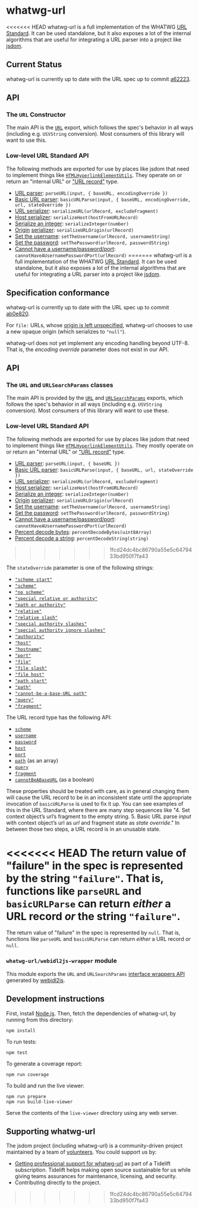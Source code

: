 ﻿# whatwg-url

<<<<<<< HEAD
whatwg-url is a full implementation of the WHATWG [URL Standard](https://url.spec.whatwg.org/). It can be used standalone, but it also exposes a lot of the internal algorithms that are useful for integrating a URL parser into a project like [jsdom](https://github.com/tmpvar/jsdom).

## Current Status

whatwg-url is currently up to date with the URL spec up to commit [a62223](https://github.com/whatwg/url/commit/a622235308342c9adc7fc2fd1659ff059f7d5e2a).

## API

### The `URL` Constructor

The main API is the [`URL`](https://url.spec.whatwg.org/#url) export, which follows the spec's behavior in all ways (including e.g. `USVString` conversion). Most consumers of this library will want to use this.

### Low-level URL Standard API

The following methods are exported for use by places like jsdom that need to implement things like [`HTMLHyperlinkElementUtils`](https://html.spec.whatwg.org/#htmlhyperlinkelementutils). They operate on or return an "internal URL" or ["URL record"](https://url.spec.whatwg.org/#concept-url) type.

- [URL parser](https://url.spec.whatwg.org/#concept-url-parser): `parseURL(input, { baseURL, encodingOverride })`
- [Basic URL parser](https://url.spec.whatwg.org/#concept-basic-url-parser): `basicURLParse(input, { baseURL, encodingOverride, url, stateOverride })`
- [URL serializer](https://url.spec.whatwg.org/#concept-url-serializer): `serializeURL(urlRecord, excludeFragment)`
- [Host serializer](https://url.spec.whatwg.org/#concept-host-serializer): `serializeHost(hostFromURLRecord)`
- [Serialize an integer](https://url.spec.whatwg.org/#serialize-an-integer): `serializeInteger(number)`
- [Origin](https://url.spec.whatwg.org/#concept-url-origin) [serializer](https://html.spec.whatwg.org/multipage/browsers.html#serialization-of-an-origin): `serializeURLOrigin(urlRecord)`
- [Set the username](https://url.spec.whatwg.org/#set-the-username): `setTheUsername(urlRecord, usernameString)`
- [Set the password](https://url.spec.whatwg.org/#set-the-password): `setThePassword(urlRecord, passwordString)`
- [Cannot have a username/password/port](https://url.spec.whatwg.org/#cannot-have-a-username-password-port): `cannotHaveAUsernamePasswordPort(urlRecord)`
=======
whatwg-url is a full implementation of the WHATWG [URL Standard](https://url.spec.whatwg.org/). It can be used standalone, but it also exposes a lot of the internal algorithms that are useful for integrating a URL parser into a project like [jsdom](https://github.com/jsdom/jsdom).

## Specification conformance

whatwg-url is currently up to date with the URL spec up to commit [ab0e820](https://github.com/whatwg/url/commit/ab0e820b0b559610b30c731b7f2c1a8094181680).

For `file:` URLs, whose [origin is left unspecified](https://url.spec.whatwg.org/#concept-url-origin), whatwg-url chooses to use a new opaque origin (which serializes to `"null"`).

whatwg-url does not yet implement any encoding handling beyond UTF-8. That is, the _encoding override_ parameter does not exist in our API.

## API

### The `URL` and `URLSearchParams` classes

The main API is provided by the [`URL`](https://url.spec.whatwg.org/#url-class) and [`URLSearchParams`](https://url.spec.whatwg.org/#interface-urlsearchparams) exports, which follows the spec's behavior in all ways (including e.g. `USVString` conversion). Most consumers of this library will want to use these.

### Low-level URL Standard API

The following methods are exported for use by places like jsdom that need to implement things like [`HTMLHyperlinkElementUtils`](https://html.spec.whatwg.org/#htmlhyperlinkelementutils). They mostly operate on or return an "internal URL" or ["URL record"](https://url.spec.whatwg.org/#concept-url) type.

- [URL parser](https://url.spec.whatwg.org/#concept-url-parser): `parseURL(input, { baseURL })`
- [Basic URL parser](https://url.spec.whatwg.org/#concept-basic-url-parser): `basicURLParse(input, { baseURL, url, stateOverride })`
- [URL serializer](https://url.spec.whatwg.org/#concept-url-serializer): `serializeURL(urlRecord, excludeFragment)`
- [Host serializer](https://url.spec.whatwg.org/#concept-host-serializer): `serializeHost(hostFromURLRecord)`
- [Serialize an integer](https://url.spec.whatwg.org/#serialize-an-integer): `serializeInteger(number)`
- [Origin](https://url.spec.whatwg.org/#concept-url-origin) [serializer](https://html.spec.whatwg.org/multipage/origin.html#ascii-serialisation-of-an-origin): `serializeURLOrigin(urlRecord)`
- [Set the username](https://url.spec.whatwg.org/#set-the-username): `setTheUsername(urlRecord, usernameString)`
- [Set the password](https://url.spec.whatwg.org/#set-the-password): `setThePassword(urlRecord, passwordString)`
- [Cannot have a username/password/port](https://url.spec.whatwg.org/#cannot-have-a-username-password-port): `cannotHaveAUsernamePasswordPort(urlRecord)`
- [Percent decode bytes](https://url.spec.whatwg.org/#percent-decode): `percentDecodeBytes(uint8Array)`
- [Percent decode a string](https://url.spec.whatwg.org/#percent-decode-string): `percentDecodeString(string)`
>>>>>>> 1fcd24dc4bc86790a55e5c6479433bd950f7fa43

The `stateOverride` parameter is one of the following strings:

- [`"scheme start"`](https://url.spec.whatwg.org/#scheme-start-state)
- [`"scheme"`](https://url.spec.whatwg.org/#scheme-state)
- [`"no scheme"`](https://url.spec.whatwg.org/#no-scheme-state)
- [`"special relative or authority"`](https://url.spec.whatwg.org/#special-relative-or-authority-state)
- [`"path or authority"`](https://url.spec.whatwg.org/#path-or-authority-state)
- [`"relative"`](https://url.spec.whatwg.org/#relative-state)
- [`"relative slash"`](https://url.spec.whatwg.org/#relative-slash-state)
- [`"special authority slashes"`](https://url.spec.whatwg.org/#special-authority-slashes-state)
- [`"special authority ignore slashes"`](https://url.spec.whatwg.org/#special-authority-ignore-slashes-state)
- [`"authority"`](https://url.spec.whatwg.org/#authority-state)
- [`"host"`](https://url.spec.whatwg.org/#host-state)
- [`"hostname"`](https://url.spec.whatwg.org/#hostname-state)
- [`"port"`](https://url.spec.whatwg.org/#port-state)
- [`"file"`](https://url.spec.whatwg.org/#file-state)
- [`"file slash"`](https://url.spec.whatwg.org/#file-slash-state)
- [`"file host"`](https://url.spec.whatwg.org/#file-host-state)
- [`"path start"`](https://url.spec.whatwg.org/#path-start-state)
- [`"path"`](https://url.spec.whatwg.org/#path-state)
- [`"cannot-be-a-base-URL path"`](https://url.spec.whatwg.org/#cannot-be-a-base-url-path-state)
- [`"query"`](https://url.spec.whatwg.org/#query-state)
- [`"fragment"`](https://url.spec.whatwg.org/#fragment-state)

The URL record type has the following API:

- [`scheme`](https://url.spec.whatwg.org/#concept-url-scheme)
- [`username`](https://url.spec.whatwg.org/#concept-url-username)
- [`password`](https://url.spec.whatwg.org/#concept-url-password)
- [`host`](https://url.spec.whatwg.org/#concept-url-host)
- [`port`](https://url.spec.whatwg.org/#concept-url-port)
- [`path`](https://url.spec.whatwg.org/#concept-url-path) (as an array)
- [`query`](https://url.spec.whatwg.org/#concept-url-query)
- [`fragment`](https://url.spec.whatwg.org/#concept-url-fragment)
- [`cannotBeABaseURL`](https://url.spec.whatwg.org/#url-cannot-be-a-base-url-flag) (as a boolean)

These properties should be treated with care, as in general changing them will cause the URL record to be in an inconsistent state until the appropriate invocation of `basicURLParse` is used to fix it up. You can see examples of this in the URL Standard, where there are many step sequences like "4. Set context object’s url’s fragment to the empty string. 5. Basic URL parse _input_ with context object’s url as _url_ and fragment state as _state override_." In between those two steps, a URL record is in an unusable state.

<<<<<<< HEAD
The return value of "failure" in the spec is represented by the string `"failure"`. That is, functions like `parseURL` and `basicURLParse` can return _either_ a URL record _or_ the string `"failure"`.
=======
The return value of "failure" in the spec is represented by `null`. That is, functions like `parseURL` and `basicURLParse` can return _either_ a URL record _or_ `null`.

### `whatwg-url/webidl2js-wrapper` module

This module exports the `URL` and `URLSearchParams` [interface wrappers API](https://github.com/jsdom/webidl2js#for-interfaces) generated by [webidl2js](https://github.com/jsdom/webidl2js).

## Development instructions

First, install [Node.js](https://nodejs.org/). Then, fetch the dependencies of whatwg-url, by running from this directory:

    npm install

To run tests:

    npm test

To generate a coverage report:

    npm run coverage

To build and run the live viewer:

    npm run prepare
    npm run build-live-viewer

Serve the contents of the `live-viewer` directory using any web server.

## Supporting whatwg-url

The jsdom project (including whatwg-url) is a community-driven project maintained by a team of [volunteers](https://github.com/orgs/jsdom/people). You could support us by:

- [Getting professional support for whatwg-url](https://tidelift.com/subscription/pkg/npm-whatwg-url?utm_source=npm-whatwg-url&utm_medium=referral&utm_campaign=readme) as part of a Tidelift subscription. Tidelift helps making open source sustainable for us while giving teams assurances for maintenance, licensing, and security.
- Contributing directly to the project.
>>>>>>> 1fcd24dc4bc86790a55e5c6479433bd950f7fa43
